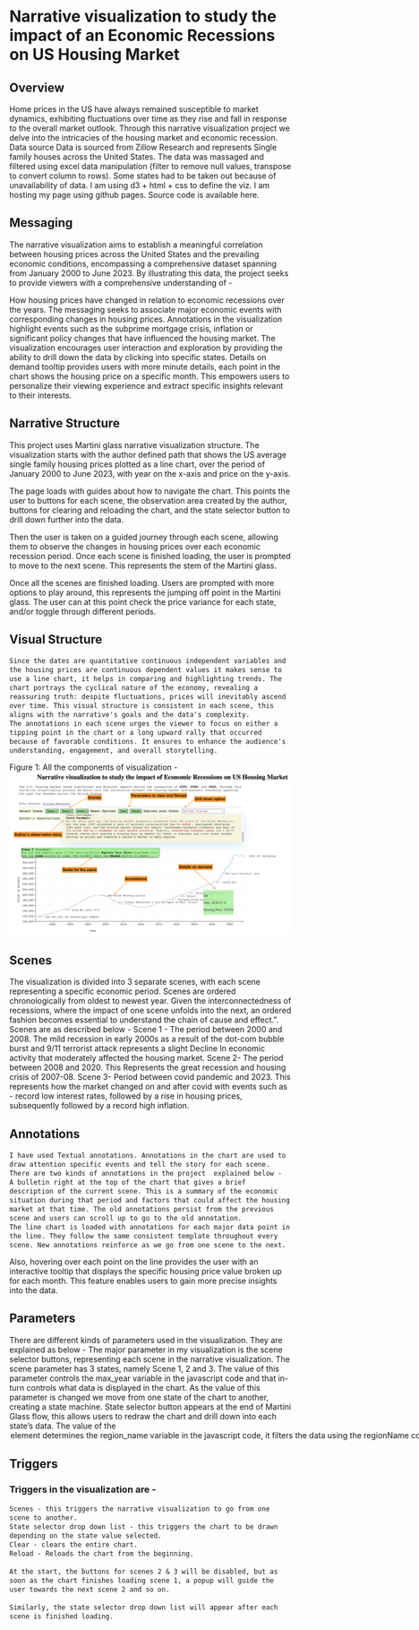 # Narrative visualization to study the impact of an Economic Recessions on US Housing Market


## Overview
Home prices in the US have always remained susceptible to market dynamics, exhibiting fluctuations over time as they rise and fall in response to the overall market outlook. Through this narrative visualization project we delve into the intricacies of the housing market and economic recession.
Data source
Data is sourced from Zillow Research and represents Single family houses across the United States. The data was massaged and filtered using excel data manipulation (filter to remove null values, transpose to convert column to rows). Some states had to be taken out because of unavailability of data. I am using d3 + html + css to define the viz. I am hosting my page using github pages. Source code is available here.

## Messaging
The narrative visualization aims to establish a meaningful correlation between housing prices across the United States and the prevailing economic conditions, encompassing a comprehensive dataset spanning from January 2000 to June 2023. By illustrating this data, the project seeks to provide viewers with a comprehensive understanding of -


How housing prices have changed in relation to economic recessions over the years.
The messaging seeks to associate major economic events with corresponding changes in housing prices. Annotations in the visualization highlight events such as the subprime mortgage crisis, inflation or significant policy changes that have influenced the housing market.
The visualization encourages user interaction and exploration by providing the ability to drill down the data by clicking into specific states. Details on demand tooltip provides users with more minute details, each point in the chart shows the housing price on a specific month. This empowers users to personalize their viewing experience and extract specific insights relevant to their interests.


## Narrative Structure
This project uses Martini glass narrative visualization structure. The visualization starts with the author defined path that shows the US average single family housing prices plotted as a line chart, over the period of January 2000 to June 2023, with year on the x-axis and price on the y-axis.

The page loads with guides about how to navigate the chart. This points the user to buttons for each scene, the observation area created by the author, buttons for clearing and reloading the chart, and the state selector button to drill down further into the data.

Then the user is taken on a guided journey through each scene, allowing them to observe the changes in housing prices over each economic recession period. Once each scene is finished loading, the user is prompted to move to the next scene. This represents the stem of the Martini glass.

Once all the scenes are finished loading. Users are prompted with more options to play around, this represents the jumping off point in the Martini glass. The user can at this point check the price variance for each state, and/or toggle through different periods. 


## Visual Structure
    Since the dates are quantitative continuous independent variables and the housing prices are continuous dependent values it makes sense to use a line chart, it helps in comparing and highlighting trends. The chart portrays the cyclical nature of the economy, revealing a reassuring truth: despite fluctuations, prices will inevitably ascend over time. This visual structure is consistent in each scene, this aligns with the narrative's goals and the data's complexity. 
    The annotations in each scene urges the viewer to focus on either a tipping point in the chart or a long upward rally that occurred because of favorable conditions. It ensures to enhance the audience's understanding, engagement, and overall storytelling. 


Figure 1: All the components of visualization -
![Alt text](<img/Screenshot 2023-07-28 at 1.35.33 PM.png>)


## Scenes
The visualization is divided into 3 separate scenes, with each scene representing a specific economic period. Scenes are ordered chronologically from oldest to newest year. Given the interconnectedness of recessions, where the impact of one scene unfolds into the next, an ordered fashion becomes essential to understand the chain of cause and effect.". 
Scenes are as described below - 
    Scene 1 - The period between 2000 and 2008. The mild recession in early 2000s as a result of the dot-com bubble burst and 9/11 terrorist attack represents a slight Decline In economic activity that moderately affected the housing market.
    Scene 2- The period between 2008 and 2020. This Represents the great recession and housing crisis of 2007-08.
    Scene 3- Period between covid pandemic and 2023. This represents how the market changed on and after covid with events such as - record low interest rates, followed by a rise in housing prices, subsequently followed by a record high inflation.


## Annotations
    I have used Textual annotations. Annotations in the chart are used to draw attention specific events and tell the story for each scene. There are two kinds of annotations in the project  explained below -
    A bulletin right at the top of the chart that gives a brief description of the current scene. This is a summary of the economic situation during that period and factors that could affect the housing market at that time. The old annotations persist from the previous scene and users can scroll up to go to the old annotation.
    The line chart is loaded with annotations for each major data point in the line. They follow the same consistent template throughout every scene. New annotations reinforce as we go from one scene to the next.


Also, hovering over each point on the line provides the user with an interactive tooltip that displays the specific housing price value broken up for each month. This feature enables users to gain more precise insights into the data.


## Parameters
There are different kinds of parameters used in the visualization. They are explained as below -
    The major parameter in my visualization is the scene selector buttons, representing each scene in the narrative visualization. The scene parameter has 3 states, namely Scene 1, 2 and 3. The value of this parameter controls the max_year variable in the javascript code and that in-turn controls what data is displayed in the chart. As the value of this parameter is changed we move from one state of the chart to another, creating a state machine.
    State selector button appears at the end of Martini Glass flow, this allows users to redraw the chart and drill down into each state’s data. The value of the <option> element determines the region_name variable in the javascript code, it filters the data using the regionName column and the chart is drawn accordingly.
    Reload button is used to bring the visualization to the initial state. This allows the user to re-execute the flow from the beginning. 
    Clear is a parameter to clear the chart content using d3.selectAll('svg').remove() function, this clears all the svg elements in the page.


## Triggers
### Triggers in the visualization are -
    Scenes - this triggers the narrative visualization to go from one scene to another.
    State selector drop down list - this triggers the chart to be drawn depending on the state value selected.
    Clear - clears the entire chart.
    Reload - Reloads the chart from the beginning.
    
    At the start, the buttons for scenes 2 & 3 will be disabled, but as soon as the chart finishes loading scene 1, a popup will guide the user towards the next scene 2 and so on.

    Similarly, the state selector drop down list will appear after each scene is finished loading.
